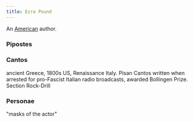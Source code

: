```yaml
---
title: Ezra Pound
---
```


An [American](../index.html) author.

### Pipostes

### Cantos

ancient Greece, 1800s US, Renaissance Italy. Pisan Cantos written when arrested for pro-Fascist Italian radio broadcasts, awarded Bollingen Prize. Section Rock-Drill

### Personae

"masks of the actor"
